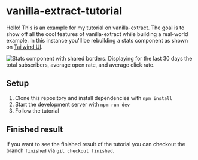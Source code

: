 # vanilla-extract-tutorial

Hello! This is an example for my tutorial on vanilla-extract. The goal is to show off all the cool features of vanilla-extract while building a real-world example. In this instance you'll be rebuilding a stats component as shown on [Tailwind UI](https://tailwindui.com/components/application-ui/data-display/stats#component-72704cac437a06d94cdb941c274591ba).

![Stats component with shared borders. Displaying for the last 30 days the total subscribers, average open rate, and average click rate.](https://tailwindui.com/img/components/stats.03-with-shared-borders-xl.png)

## Setup

1. Clone this repository and install dependencies with `npm install`
1. Start the development server with `npm run dev`
1. Follow the tutorial

## Finished result

If you want to see the finished result of the tutorial you can checkout the branch `finished` via `git checkout finished`.